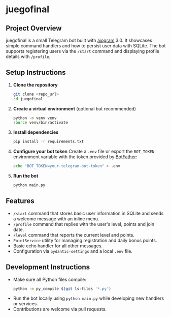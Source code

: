 # juegofinal

## Project Overview

juegofinal is a small Telegram bot built with [aiogram](https://docs.aiogram.dev/) 3.0. It showcases simple command handlers and how to persist user data with SQLite. The bot supports registering users via the `/start` command and displaying profile details with `/profile`.

## Setup Instructions

1. **Clone the repository**
   ```bash
   git clone <repo_url>
   cd juegofinal
   ```
2. **Create a virtual environment** (optional but recommended)
   ```bash
   python -m venv venv
   source venv/bin/activate
   ```
3. **Install dependencies**
   ```bash
   pip install -r requirements.txt
   ```
4. **Configure your bot token**
   Create a `.env` file or export the `BOT_TOKEN` environment variable with the token provided by [BotFather](https://t.me/BotFather):
   ```bash
   echo "BOT_TOKEN=your-telegram-bot-token" > .env
   ```
5. **Run the bot**
   ```bash
   python main.py
   ```

## Features

- `/start` command that stores basic user information in SQLite and sends a welcome message with an inline menu.
- `/profile` command that replies with the user's level, points and join date.
- `/level` command that reports the current level and points.
- `PointService` utility for managing registration and daily bonus points.
- Basic echo handler for all other messages.
- Configuration via `pydantic-settings` and a local `.env` file.

## Development Instructions

- Make sure all Python files compile:
  ```bash
  python -m py_compile $(git ls-files '*.py')
  ```
- Run the bot locally using `python main.py` while developing new handlers or services.
- Contributions are welcome via pull requests.

